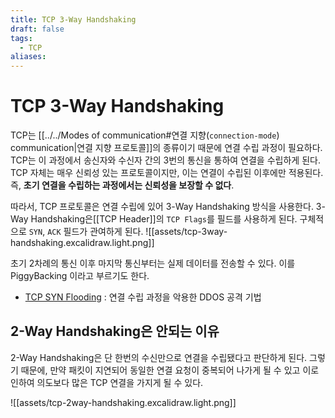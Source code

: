 ```yaml
---
title: TCP 3-Way Handshaking
draft: false
tags:
  - TCP
aliases:
---
```

# TCP 3-Way Handshaking 
TCP는 [[../../Modes of communication#연결 지향(`connection-mode`) communication|연결 지향 프로토콜]]의 종류이기 때문에 연결 수립 과정이 필요하다. TCP는 이 과정에서 송신자와 수신자 간의 3번의 통신을 통하여 연결을 수립하게 된다. TCP 자체는 매우 신뢰성 있는 프로토콜이지만, 이는 연결이 수립된 이후에만 적용된다. 즉, **초기 연결을 수립하는 과정에서는 신뢰성을 보장할 수 없다**.

따라서, TCP 프로토콜은 연결 수립에 있어 3-Way Handshaking 방식을 사용한다. 3-Way Handshaking은[[TCP Header]]의 `TCP Flags`를 필드를 사용하게 된다. 구체적으로 `SYN`, `ACK` 필드가 관여하게 된다. 
![[assets/tcp-3way-handshaking.excalidraw.light.png]]

초기 2차례의 통신 이후 마지막 통신부터는 실제 데이터를 전송할 수 있다. 이를 PiggyBacking 이라고 부르기도 한다. 

- [TCP SYN Flooding](https://en.wikipedia.org/wiki/SYN_flood) : 연결 수립 과정을 악용한 DDOS 공격 기법
## 2-Way Handshaking은 안되는 이유 
2-Way Handshaking은 단 한번의 수신만으로 연결을 수립됐다고 판단하게 된다. 그렇기 때문에, 만약 패킷이 지연되어 동일한 연결 요청이 중복되어 나가게 될 수 있고 이로 인하여 의도보다 많은 TCP 연결을 가지게 될 수 있다. 

![[assets/tcp-2way-handshaking.excalidraw.light.png]]

